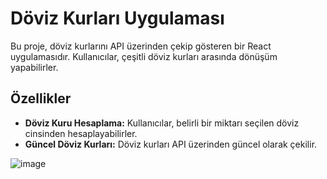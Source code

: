 # Döviz Kurları Uygulaması

Bu proje, döviz kurlarını API üzerinden çekip gösteren bir React uygulamasıdır. Kullanıcılar, çeşitli döviz kurları arasında dönüşüm yapabilirler.

## Özellikler

- **Döviz Kuru Hesaplama:** Kullanıcılar, belirli bir miktarı seçilen döviz cinsinden hesaplayabilirler.
- **Güncel Döviz Kurları:** Döviz kurları API üzerinden güncel olarak çekilir.


![image](https://github.com/user-attachments/assets/a2d782fe-5fb9-4897-abc7-6e93a9db8be8)
